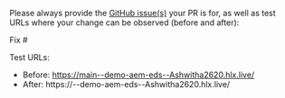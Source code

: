 Please always provide the [GitHub issue(s)](../issues) your PR is for, as well as test URLs where your change can be observed (before and after):

Fix #<gh-issue-id>

Test URLs:
- Before: https://main--demo-aem-eds--Ashwitha2620.hlx.live/
- After: https://<branch>--demo-aem-eds--Ashwitha2620.hlx.live/
